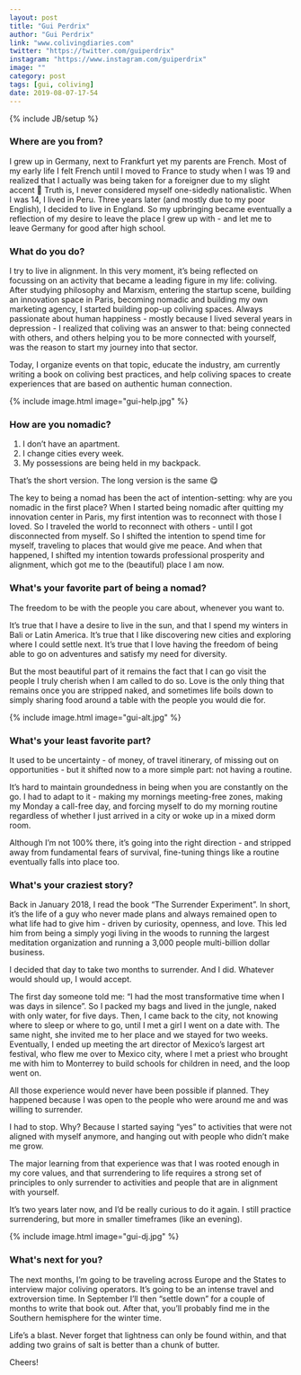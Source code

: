 ```yaml
---
layout: post
title: "Gui Perdrix"
author: "Gui Perdrix"
link: "www.colivingdiaries.com"
twitter: "https://twitter.com/guiperdrix"
instagram: "https://www.instagram.com/guiperdrix"
image: ""
category: post
tags: [gui, coliving]
date: 2019-08-07-17-54
---
```

{% include JB/setup %}

### Where are you from?

I grew up in Germany, next to Frankfurt yet my parents are French. Most of my early life I felt French until I moved to France to study when I was 19 and realized that I actually was being taken for a foreigner due to my slight accent 😬 Truth is, I never considered myself one-sidedly nationalistic. When I was 14, I lived in Peru. Three years later (and mostly due to my poor English), I decided to live in England. So my upbringing became eventually a reflection of my desire to leave the place I grew up with - and let me to leave Germany for good after high school.

### What do you do?

I try to live in alignment. In this very moment, it’s being reflected on focussing on an activity that became a leading figure in my life: coliving. After studying philosophy and Marxism, entering the startup scene, building an innovation space in Paris, becoming nomadic and building my own marketing agency, I started building pop-up coliving spaces. Always passionate about human happiness - mostly because I lived several years in depression - I realized that coliving was an answer to that: being connected with others, and others helping you to be more connected with yourself, was the reason to start my journey into that sector.

Today, I organize events on that topic, educate the industry, am currently writing a book on coliving best practices, and help coliving spaces to create experiences that are based on authentic human connection.

{% include image.html image="gui-help.jpg" %}


### How are you nomadic?

1) I don’t have an apartment.
2) I change cities every week.
3) My possessions are being held in my backpack.

That’s the short version. The long version is the same 😋  

The key to being a nomad has been the act of intention-setting: why are you nomadic in the first place? When I started being nomadic after quitting my innovation center in Paris, my first intention was to reconnect with those I loved. So I traveled the world to reconnect with others - until I got disconnected from myself. So I shifted the intention to spend time for myself, traveling to places that would give me peace. And when that happened, I shifted my intention towards professional prosperity and alignment, which got me to the (beautiful) place I am now.

### What's your favorite part of being a nomad?

The freedom to be with the people you care about, whenever you want to.

It’s true that I have a desire to live in the sun, and that I spend my winters in Bali or Latin America. It’s true that I like discovering new cities and exploring where I could settle next. It’s true that I love having the freedom of being able to go on adventures and satisfy my need for diversity.

But the most beautiful part of it remains the fact that I can go visit the people I truly cherish when I am called to do so. Love is the only thing that remains once you are stripped naked, and sometimes life boils down to simply sharing food around a table with the people you would die for.

{% include image.html image="gui-alt.jpg" %}

### What's your least favorite part?

It used to be uncertainty - of money, of travel itinerary, of missing out on opportunities - but it shifted now to a more simple part: not having a routine.

It’s hard to maintain groundedness in being when you are constantly on the go. I had to adapt to it - making my mornings meeting-free zones, making my Monday a call-free day, and forcing myself to do my morning routine regardless of whether I just arrived in a city or woke up in a mixed dorm room.

Although I’m not 100% there, it’s going into the right direction - and stripped away from fundamental fears of survival, fine-tuning things like a routine eventually falls into place too.

### What's your craziest story?

Back in January 2018, I read the book “The Surrender Experiment”. In short, it’s the life of a guy who never made plans and always remained open to what life had to give him - driven by curiosity, openness, and love. This led him from being a simply yogi living in the woods to running the largest meditation organization and running a 3,000 people multi-billion dollar business.

I decided that day to take two months to surrender. And I did. Whatever would should up, I would accept.

The first day someone told me: “I had the most transformative time when I was days in silence”. So I packed my bags and lived in the jungle, naked with only water, for five days. Then, I came back to the city, not knowing where to sleep or where to go, until I met a girl I went on a date with. The same night, she invited me to her place and we stayed for two weeks. Eventually, I ended up meeting the art director of Mexico’s largest art festival, who flew me over to Mexico city, where I met a priest who brought me with him to Monterrey to build schools for children in need, and the loop went on.

All those experience would never have been possible if planned. They happened because I was open to the people who were around me and was willing to surrender.

I had to stop. Why? Because I started saying “yes” to activities that were not aligned with myself anymore, and hanging out with people who didn’t make me grow.

The major learning from that experience was that I was rooted enough in my core values, and that surrendering to life requires a strong set of principles to only surrender to activities and people that are in alignment with yourself.

It’s two years later now, and I’d be really curious to do it again. I still practice surrendering, but more in smaller timeframes (like an evening).

{% include image.html image="gui-dj.jpg" %}

### What's next for you?

The next months, I’m going to be traveling across Europe and the States to interview major coliving operators. It’s going to be an intense travel and extroversion time. In September I’ll then “settle down” for a couple of months to write that book out. After that, you’ll probably find me in the Southern hemisphere for the winter time.

Life’s a blast. Never forget that lightness can only be found within, and that adding two grains of salt is better than a chunk of butter.

Cheers!
